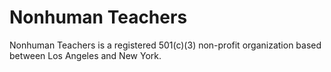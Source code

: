 # Nonhuman Teachers

Nonhuman Teachers is a registered 501(c)(3) non-profit organization based between Los Angeles and New York.

